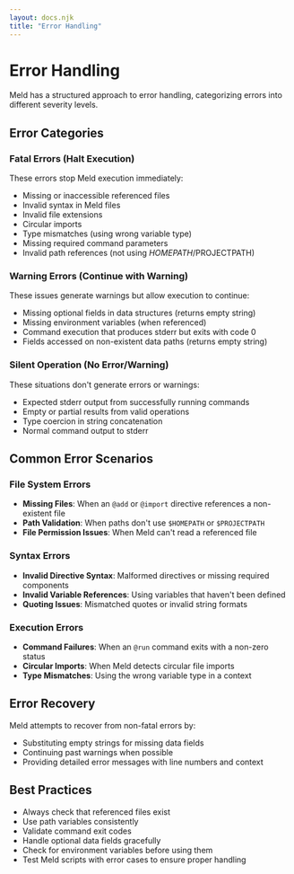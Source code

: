 ```yaml
---
layout: docs.njk
title: "Error Handling"
---
```


# Error Handling

Meld has a structured approach to error handling, categorizing errors into different severity levels.

## Error Categories

### Fatal Errors (Halt Execution)

These errors stop Meld execution immediately:

- Missing or inaccessible referenced files
- Invalid syntax in Meld files
- Invalid file extensions
- Circular imports
- Type mismatches (using wrong variable type)
- Missing required command parameters
- Invalid path references (not using $HOMEPATH/$PROJECTPATH)

### Warning Errors (Continue with Warning)

These issues generate warnings but allow execution to continue:

- Missing optional fields in data structures (returns empty string)
- Missing environment variables (when referenced)
- Command execution that produces stderr but exits with code 0
- Fields accessed on non-existent data paths (returns empty string)

### Silent Operation (No Error/Warning)

These situations don't generate errors or warnings:

- Expected stderr output from successfully running commands
- Empty or partial results from valid operations
- Type coercion in string concatenation
- Normal command output to stderr

## Common Error Scenarios

### File System Errors

- **Missing Files**: When an `@add` or `@import` directive references a non-existent file
- **Path Validation**: When paths don't use `$HOMEPATH` or `$PROJECTPATH`
- **File Permission Issues**: When Meld can't read a referenced file

### Syntax Errors

- **Invalid Directive Syntax**: Malformed directives or missing required components
- **Invalid Variable References**: Using variables that haven't been defined
- **Quoting Issues**: Mismatched quotes or invalid string formats

### Execution Errors

- **Command Failures**: When an `@run` command exits with a non-zero status
- **Circular Imports**: When Meld detects circular file imports
- **Type Mismatches**: Using the wrong variable type in a context

## Error Recovery

Meld attempts to recover from non-fatal errors by:

- Substituting empty strings for missing data fields
- Continuing past warnings when possible
- Providing detailed error messages with line numbers and context

## Best Practices

- Always check that referenced files exist
- Use path variables consistently
- Validate command exit codes
- Handle optional data fields gracefully
- Check for environment variables before using them
- Test Meld scripts with error cases to ensure proper handling